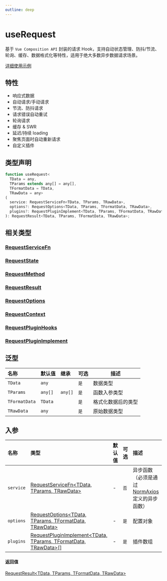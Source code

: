 ```yaml
---
outline: deep
---
```


# useRequest

基于 `Vue Composition API` 封装的请求 Hook，支持自动状态管理、防抖/节流、轮询、缓存、数据格式化等特性，适用于绝大多数异步数据请求场景。

[详细使用示例](/document/norm-axios/home.md)

## 特性

* 响应式数据
* 自动请求/手动请求
* 节流、防抖请求
* 请求错误自动重试
* 轮询请求
* 缓存 & SWR
* 延迟/持续 loading
* 聚焦页面时自动重新请求
* 自定义插件

## 类型声明

```typescript
function useRequest<
  TData = any,
  TParams extends any[] = any[],
  TFormatData = TData,
  TRawData = any>
(
  service: RequestServiceFn<TData, TParams, TRawData>,
  options?: RequestOptions<TData, TParams, TFormatData, TRawData>,
  plugins?: RequestPluginImplement<TData, TParams, TFormatData, TRawData>[]
): RequestResult<TData, TParams, TFormatData, TRawData>;
```

## 相关类型

### [RequestServiceFn](./request-service-fn)

### [RequestState](./request-state)

### [RequestMethod](./request-method)

### [RequestResult](./request-result)

### [RequestOptions](./request-options)

### [RequestContext](./request-context)

### [RequestPluginHooks](./request-plugin-hooks)

### [RequestPluginImplement](./request-plugin-implement)

## 泛型

| 名称            | 默认值     | 继承      | 可选  | 描述        |
|:--------------|:--------|:--------|:----|-----------|
| `TData`       | `any`   |         | `是` | 数据类型      |
| `TParams`     | `any[]` | `any[]` | `是` | 函数入参类型    |
| `TFormatData` | `TData` |         | `是` | 格式化数据后的类型 |
| `TRawData`    | `any`   |         | `是` | 原始数据类型    |

## 入参

| 名称        | 类型                                                                                             | 默认值 | 可选  | 描述                                                      |
|:----------|:-----------------------------------------------------------------------------------------------|:----|-----|:--------------------------------------------------------|
| `service` | [RequestServiceFn\<TData, TParams, TRawData>](./request-service-fn)                            | -   | `否` | 异步函数（必须是通过[NormAxios](../../norm-axios/home.md)定义的异步函数） |
| `options` | [RequestOptions\<TData, TParams, TFormatData, TRawData>](./request-options)                    | -   | `是` | 配置对象                                                    |
| `plugins` | [RequestPluginImplement\<TData, TParams, TFormatData, TRawData>[]](./request-plugin-implement) | -   | `是` | 插件数组                                                    |

#### 返回值

[RequestResult<TData, TParams, TFormatData, TRawData>](./request-result)
